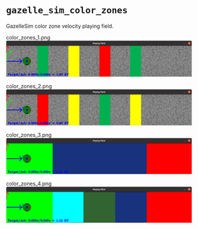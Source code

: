 # `gazelle_sim_color_zones`

GazelleSim color zone velocity playing field.

color_zones_1.png <br> 
![Map Screenshot 1](doc/map_screenshot_1.png)

color_zones_2.png <br> 
![Map Screenshot 2](doc/map_screenshot_2.png)

color_zones_3.png <br> 
![Map Screenshot 3](doc/map_screenshot_3.png)

color_zones_4.png <br> 
![Map Screenshot 4](doc/map_screenshot_4.png)
